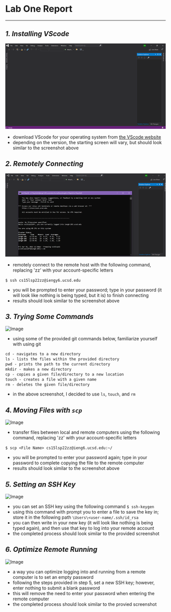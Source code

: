 # **Lab One Report**
---
## *1. Installing VScode*
![Image](https://github.com/dwengxz/cse15l-lab-reports/blob/main/1.png)
* download VScode for your operating system from [the VScode website](https://code.visualstudio.com/download)
* depending on the version, the starting screen will vary, but should look similar to the screenshot above

## *2. Remotely Connecting*
![Image](https://github.com/dwengxz/cse15l-lab-reports/blob/main/2.png)
* remotely connect to the remote host with the following command, replacing 'zz' with your account-specific letters

```$ ssh cs15lsp22zz@iengy6.ucsd.edu```
* you will be prompted to enter your password; type in your password (it will look like nothing is being typed, but it is) to finish connecting
* results should look similar to the screenshot above

## *3. Trying Some Commands*
![Image](https://github.com/dwengxz/cse15l-lab-reports/blob/main/3.png)
* using some of the provided git commands below, familiarize yourself with using git
```
cd - navigates to a new directory
ls - lists the files within the provided directory 
pwd - prints the path to the current directory
mkdir - makes a new directory
cp - copies a given file/directory to a new location
touch - creates a file with a given name
rm - deletes the given file/directory
```
* in the above screenshot, I decided to use `ls`, `touch`, and `rm`

## *4. Moving Files with `scp`*
![Image](https://github.com/dwengxz/cse15l-lab-reports/blob/main/4.png)
* transfer files between local and remote computers using the following command, replacing 'zz' with your account-specific letters 

```$ scp <File Name> cs15lsp22zz@ieng6.ucsd.edu:~/```
* you will be prompted to enter your password again; type in your password to complete copying the file to the remote computer
* results should look similar to the screenshot above

## *5. Setting an SSH Key*
![Image](https://github.com/dwengxz/cse15l-lab-reports/blob/main/5.png)
* you can set an SSH key using the following command
```$ ssh-keygen```
* using this command with prompt you to enter a file to save the key in; store it in the following path
```\Users\<user-name/.ssh/id_rsa```
* you can then write in your new key (it will look like nothing is being typed again), and then use that key to log into your remote account
* the completed process should look similar to the provided screenshot

## *6. Optimize Remote Running*
![Image](https://github.com/dwengxz/cse15l-lab-reports/blob/main/6.PNG)
* a way you can optimize logging into and running from a remote computer is to set an empty password
* following the steps provided in step 5, set a new SSH key; however, enter nothing to submit a blank password
* this will remove the need to enter your password when entering the remote computer
* the completed process should look similar to the provied screenshot
